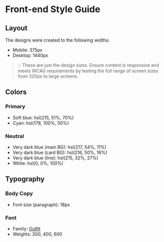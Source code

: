 # Front-end Style Guide
## Layout
The designs were created to the following widths:
- Mobile: 375px
- Desktop: 1440px
> 💡 These are just the design sizes. Ensure content is responsive and meets WCAG requirements by testing the full range of screen sizes from 320px to large screens.
## Colors
### Primary
- Soft blue: hsl(215, 51%, 70%)
- Cyan: hsl(178, 100%, 50%)
### Neutral
- Very dark blue (main BG): hsl(217, 54%, 11%)
- Very dark blue (card BG): hsl(216, 50%, 16%)
- Very dark blue (line): hsl(215, 32%, 27%)
- White: hsl(0, 0%, 100%)
## Typography
### Body Copy
- Font size (paragraph): 18px
### Font
- Family: [Outfit](https://fonts.google.com/specimen/Outfit)
- Weights: 300, 400, 600